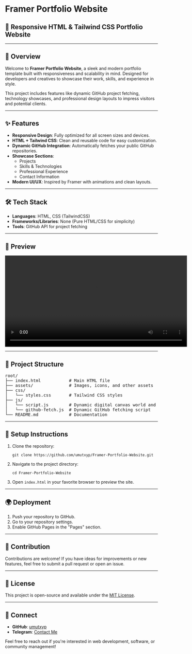 <!-- Framer Portfolio Website -->

<!-- 🚀 Responsive HTML & Tailwind CSS Portfolio Website -->

<h1>Framer Portfolio Website</h1>

<h2>🚀 Responsive HTML & Tailwind CSS Portfolio Website</h2>

<hr>

<h2>🌟 Overview</h2>
<p>Welcome to <strong>Framer Portfolio Website</strong>, a sleek and modern portfolio template built with responsiveness and scalability in mind. Designed for developers and creatives to showcase their work, skills, and experience in style.</p>

<p>This project includes features like dynamic GitHub project fetching, technology showcases, and professional design layouts to impress visitors and potential clients.</p>

<hr>

<h2>✨ Features</h2>
<ul>
  <li><strong>Responsive Design</strong>: Fully optimized for all screen sizes and devices.</li>
  <li><strong>HTML + Tailwind CSS</strong>: Clean and reusable code for easy customization.</li>
  <li><strong>Dynamic GitHub Integration</strong>: Automatically fetches your public GitHub repositories.</li>
  <li><strong>Showcase Sections</strong>:
    <ul>
      <li>Projects</li>
      <li>Skills & Technologies</li>
      <li>Professional Experience</li>
      <li>Contact Information</li>
    </ul>
  </li>
  <li><strong>Modern UI/UX</strong>: Inspired by Framer with animations and clean layouts.</li>
</ul>

<hr>

<h2>🛠️ Tech Stack</h2>
<ul>
  <li><strong>Languages</strong>: HTML, CSS (TailwindCSS)</li>
  <li><strong>Frameworks/Libraries</strong>: None (Pure HTML/CSS for simplicity)</li>
  <li><strong>Tools</strong>: GitHub API for project fetching</li>
</ul>

<hr>

<h2>📸 Preview</h2>
<video width="600" controls>
  <source src="https://cdn.upvi.org/anonymous/HVjSzYCFLa5Cdwn_1737374200.mp4" type="video/mp4">
  Your browser does not support the video tag.
</video>

<hr>

<h2>📂 Project Structure</h2>
<pre>
root/
├── index.html           # Main HTML file
├── assets/              # Images, icons, and other assets
├── css/
│   └── styles.css       # Tailwind CSS styles
├── js/
│   └── script.js        # Dynamic digital canvas world and menu fetching script
│   └── github-fetch.js  # Dynamic GitHub fetching script
└── README.md            # Documentation
</pre>

<hr>

<h2>🔧 Setup Instructions</h2>
<ol>
  <li>Clone the repository:
    <pre><code>git clone https://github.com/umutxyp/Framer-Portfolio-Website.git</code></pre>
  </li>
  <li>Navigate to the project directory:
    <pre><code>cd Framer-Portfolio-Website</code></pre>
  </li>
  <li>Open <code>index.html</code> in your favorite browser to preview the site.</li>
</ol>

<hr>

<h2>🌍 Deployment</h2>
<ol>
  <li>Push your repository to GitHub.</li>
  <li>Go to your repository settings.</li>
  <li>Enable GitHub Pages in the "Pages" section.</li>
</ol>

<hr>

<h2>🤝 Contribution</h2>
<p>Contributions are welcome! If you have ideas for improvements or new features, feel free to submit a pull request or open an issue.</p>

<hr>

<h2>📝 License</h2>
<p>This project is open-source and available under the <a href="LICENSE">MIT License</a>.</p>

<hr>

<h2>🌟 Connect</h2>
<ul>
  <li><strong>GitHub</strong>: <a href="https://github.com/umutxyp">umutxyp</a></li>
  <li><strong>Telegram</strong>: <a href="https://t.me/umutxyp">Contact Me</a></li>
</ul>

<p>Feel free to reach out if you're interested in web development, software, or community management!</p>
